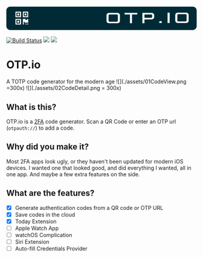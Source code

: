 ![](./assets/gh-banner.png)

[![Build Status](https://travis-ci.com/MatrixSenpai/OTPio.svg?branch=master)](https://travis-ci.com/MatrixSenpai/OTPio)
![](https://img.shields.io/badge/swift-4-002B36.svg)
![](https://img.shields.io/badge/Compatible-iOS%2C%20WatchOS-yellow.svg)

# OTP.io
A TOTP code generator for the modern age
![](./assets/01CodeView.png =300x)
![](./assets/02CodeDetail.png = 300x)

## What is this?
OTP.io is a [2FA](https://authy.com/what-is-2fa/) code generator. Scan a QR Code or enter an OTP url (`otpauth://`) to add a code.

## Why did you make it?
Most 2FA apps look ugly, or they haven't been updated for modern iOS devices. I wanted one that looked good, and did everything I wanted, all in one app. 
And maybe a few extra features on the side.

## What are the features?
- [x] Generate authentication codes from a QR code or OTP URL
- [x] Save codes in the cloud
- [x] Today Extension
- [ ] Apple Watch App
- [ ] watchOS Complication
- [ ] Siri Extension
- [ ] Auto-fill Credentials Provider
